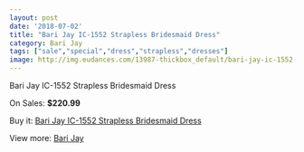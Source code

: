 ```yaml
---
layout: post
date: '2018-07-02'
title: "Bari Jay IC-1552 Strapless Bridesmaid Dress"
category: Bari Jay
tags: ["sale","special","dress","strapless","dresses"]
image: http://img.eudances.com/13987-thickbox_default/bari-jay-ic-1552-strapless-bridesmaid-dress.jpg
---
```

Bari Jay IC-1552 Strapless Bridesmaid Dress

On Sales: **$220.99**
<a href="https://www.eudances.com/en/bari-jay/4191-bari-jay-ic-1552-strapless-bridesmaid-dress.html"><amp-img layout="responsive" width="600" height="600" src="//img.eudances.com/13987-thickbox_default/bari-jay-ic-1552-strapless-bridesmaid-dress.jpg" alt="Bari Jay IC-1552 Strapless Bridesmaid Dress 0" /></a>

Buy it: [Bari Jay IC-1552 Strapless Bridesmaid Dress](https://www.eudances.com/en/bari-jay/4191-bari-jay-ic-1552-strapless-bridesmaid-dress.html "Bari Jay IC-1552 Strapless Bridesmaid Dress")

View more: [Bari Jay](https://www.eudances.com/en/56-bari-jay "Bari Jay")